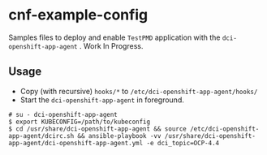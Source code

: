 # cnf-example-config

Samples files to deploy and enable `TestPMD` application with the `dci-openshift-app-agent` .
Work In Progress.

Usage
----------
* Copy (with recursive) `hooks/*` to `/etc/dci-openshift-app-agent/hooks/`
* Start the `dci-openshift-app-agent` in foreground.

```
# su - dci-openshift-app-agent
$ export KUBECONFIG=/path/to/kubeconfig 
$ cd /usr/share/dci-openshift-app-agent && source /etc/dci-openshift-app-agent/dcirc.sh && ansible-playbook -vv /usr/share/dci-openshift-app-agent/dci-openshift-app-agent.yml -e dci_topic=OCP-4.4
```